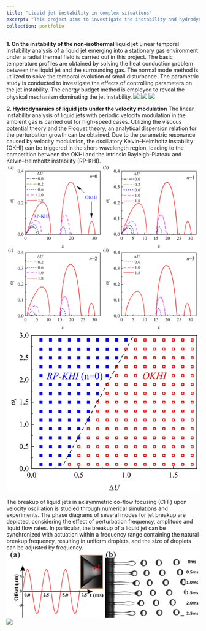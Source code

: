 ```yaml
---
title: "Liquid jet instability in complex situations"
excerpt: "This project aims to investigate the instability and hydrodynamics of liquid jets under external fields including the temperature field or the velocity oscillation. <br/><img src='/images/2022-1.png'>"
collection: portfolio
---
```


__1. On the instability of the non-isothermal liquid jet__
Linear temporal instability analysis of a liquid jet emerging into a stationary gas environment under a radial thermal field is carried out in this project. The basic temperature profiles are obtained by solving the heat conduction problem between the liquid jet and the surrounding gas. The normal mode method is utilized to solve the temporal evolution of small disturbance. The parametric study is conducted to investigate the effects of controlling parameters on the jet instability. The energy budget method is employed to reveal the physical mechanism dominating the jet instability. 
<img src='/images/2023AMS-2.png'>
<img src='/images/2022-2.png'>
<img src='/images/2022-3.png'>

__2. Hydrodynamics of liquid jets under the velocity modulation__
The linear instability analysis of liquid jets with periodic velocity modulation in the ambient gas is carried out for high-speed cases. Utilizing the viscous potential theory and the Floquet theory, an analytical dispersion relation for the perturbation growth can be obtained. Due to the parametric resonance caused by velocity modulation, the oscillatory Kelvin–Helmholtz instability (OKHI) can be triggered in the short-wavelength region, leading to the competition between the OKHI and the intrinsic Rayleigh–Plateau and Kelvin–Helmholtz instability (RP-KHI). 
<img src='/images/2024POF-1.png'>
<img src='/images/2024POF-3.png'>

The breakup of liquid jets in axisymmetric co-flow focusing (CFF) upon velocity oscillation is studied through numerical simulations and experiments. The phase diagrams of several modes for jet breakup are depicted, considering the effect of perturbation frequency, amplitude and liquid flow rates. In particular, the breakup of a liquid jet can be synchronized with actuation within a frequency range containing the natural breakup frequency, resulting in uniform droplets, and the size of droplets can be adjusted by frequency.
<img src='/images/2019POF-2.png'>
<img src='/images/2023JFM-3.png'>

